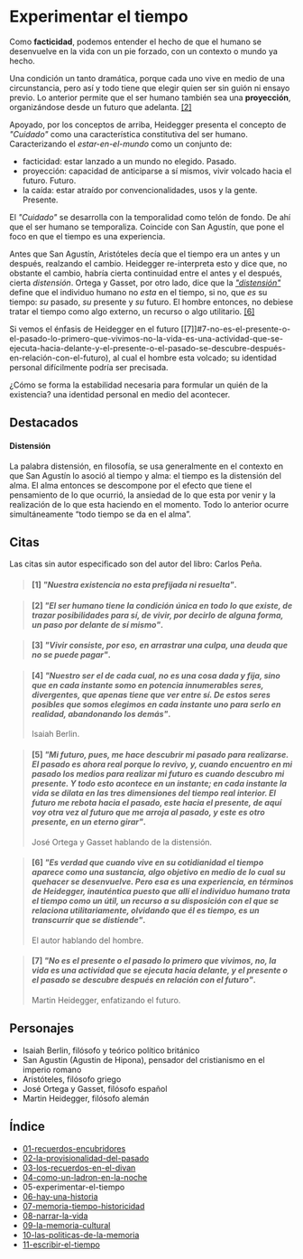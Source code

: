 # Experimentar el tiempo

Como **facticidad**, podemos entender el hecho de que el humano se desenvuelve en la vida con un pie forzado, con un contexto o mundo ya hecho.

Una condición un tanto dramática, porque cada uno vive en medio de una circunstancia, pero así y todo tiene que elegir quien ser sin guión ni ensayo previo. Lo anterior permite que el ser humano también sea una **proyección**, organizándose desde un futuro que adelanta.  [\[2\]](#2-el-ser-humano-tiene-la-condición-única-en-todo-lo-que-existe-de-trazar-posibilidades-para-sí-de-vivir-por-decirlo-de-alguna-forma-un-paso-por-delante-de-sí-mismo)

<!-- cuando quien vive la vida, mira hacia atrás, lo hace con una sombre de culpa o deuda., y es que sabe que cuando eligió algo, negó todas las otras posibilidades. Elegir es perder. Vivir consiste en arrastrar una culpa que no se puede pagar. -->

Apoyado, por los conceptos de arriba, Heidegger presenta el concepto de _"Cuidado"_ como una característica constitutiva del ser humano. Caracterizando el _estar-en-el-mundo_ como un conjunto de:

- facticidad: estar lanzado a un mundo no elegido. Pasado.
- proyección: capacidad de anticiparse a sí mismos, vivir volcado hacia el futuro. Futuro.
- la caída: estar atraído por convencionalidades, usos y la gente. Presente.

El *"Cuidado"* se desarrolla con la temporalidad como telón de fondo. De ahí que el ser humano se temporaliza. Coincide con San Agustín, que pone el foco en que el tiempo es una experiencia.

Antes que San Agustín, Aristóteles decía que el tiempo era un antes y un después, realzando el cambio. Heidegger re-interpreta esto y dice que, no obstante el cambio, habría cierta continuidad entre el antes y el después, cierta _distensión_. Ortega y Gasset, por otro lado, dice que la [_"distensión"_](#distensi%c3%b3n) define que el individuo humano no _esta_ en el tiempo, si no, que _es_ su tiempo: _su_ pasado, _su_ presente y _su_ futuro. El hombre entonces, no debiese tratar el tiempo como algo externo, un recurso o algo utilitario. [\[6\]](#6-es-verdad-que-cuando-vive-en-su-cotidianidad-el-tiempo-aparece-como-una-sustancia-algo-objetivo-en-medio-de-lo-cual-su-quehacer-se-desenvuelve-pero-esa-es-una-experiencia-en-términos-de-heidegger-inauténtica-puesto-que-allí-el-individuo-humano-trata-el-tiempo-como-un-útil-un-recurso-a-su-disposición-con-el-que-se-relaciona-utilitariamente-olvidando-que-él-es-tiempo-es-un-transcurrir-que-se-distiende)

Si vemos el énfasis de Heidegger en el futuro [\[7\]]#7-no-es-el-presente-o-el-pasado-lo-primero-que-vivimos-no-la-vida-es-una-actividad-que-se-ejecuta-hacia-delante-y-el-presente-o-el-pasado-se-descubre-después-en-relación-con-el-futuro), al cual el hombre esta volcado; su identidad personal difícilmente podría ser precisada.

¿Cómo se forma la estabilidad necesaria para formular un quién de la existencia? una identidad personal en medio del acontecer.

## Destacados

#### Distensión
La palabra distensión, en filosofía, se usa generalmente en el contexto en que San Agustín lo asoció al tiempo y alma: el tiempo es la distensión del alma. El alma entonces se descompone por el efecto que tiene el pensamiento de lo que ocurrió, la ansiedad de lo que esta por venir y la realización de lo que esta haciendo en el momento. Todo lo anterior ocurre simultáneamente “todo tiempo se da en el alma”.

## Citas

Las citas sin autor especificado son del autor del libro: Carlos Peña.

<!-- p80.1 -->

> #### [1] *"Nuestra existencia no esta prefijada ni resuelta"*.

<!-- p80.2 -->

> #### [2] *"El ser humano tiene la condición única en todo lo que existe, de trazar posibilidades para sí, de vivir, por decirlo de alguna forma, un paso por delante de sí mismo"*.

<!-- p81.1 -->

> #### [3] *"Vivir consiste, por eso, en arrastrar una culpa, una deuda que no se puede pagar"*.

<!-- p81.2 -->

> #### [4] *"Nuestro ser el de cada cual, no es una cosa dada y fija, sino que en cada instante somo en potencia innumerables seres, divergentes, que apenas tiene que ver entre sí. De estos seres posibles que somos elegimos en cada instante uno para serlo en realidad, abandonando los demás"*.
>
> Isaiah Berlin.

<!-- p86.1 -->

> #### [5] *"Mi futuro, pues, me hace descubrir mi pasado para realizarse. El pasado es ahora real porque lo revivo, y, cuando encuentro en mi pasado los medios para realizar mi futuro es cuando descubro mi presente. Y todo esto acontece en un instante; en cada instante la vida se dilata en las tres dimensiones del tiempo real interior. El futuro me rebota hacia el pasado, este hacia el presente, de aquí voy otra vez al futuro que me arroja al pasado, y este es otro presente, en un eterno girar"*.
> 
> José Ortega y Gasset hablando de la distensión. 

<!-- p86.2 -->

> #### [6] *"Es verdad que cuando vive en su cotidianidad el tiempo aparece como una sustancia, algo objetivo en medio de lo cual su quehacer se desenvuelve. Pero esa es una experiencia, en términos de Heidegger, inauténtica puesto que allí el individuo humano trata el tiempo como un útil, un recurso a su disposición con el que se relaciona utilitariamente, olvidando que él es tiempo, es un transcurrir que se distiende"*.
> 
>  El autor hablando del hombre. 

<!-- p87  -->

> #### [7] *"No es el presente o el pasado lo primero que vivimos, no, la vida es una actividad que se ejecuta hacia delante, y el presente o el pasado se descubre después en relación con el futuro"*.
>
> Martin Heidegger, enfatizando el futuro.

## Personajes

- Isaiah Berlin, filósofo y teórico político británico
- San Agustin (Agustin de Hipona), pensador del cristianismo en el imperio romano
- Aristóteles, filósofo griego
- José Ortega y Gasset, filósofo español
- Martin Heidegger, filósofo alemán

## Índice

- [01-recuerdos-encubridores](./01-recuerdos-encubridores.md)
- [02-la-provisionalidad-del-pasado](./02-la-provisionalidad-del-pasado.md)
- [03-los-recuerdos-en-el-divan](./03-recuerdos-en-el-divan.md)
- [04-como-un-ladron-en-la-noche](./04-como-un-ladron-en-la-noche.md)
- 05-experimentar-el-tiempo
- [06-hay-una-historia](./06-hay-una-historia.md)
- [07-memoria-tiempo-historicidad](./07-memoria-tiempo-historicidad.md)
- [08-narrar-la-vida](./08-narrar-la-vida.md)
- [09-la-memoria-cultural](./09-la-memoria-cultural.md)
- [10-las-politicas-de-la-memoria](./10-las-politicas-de-la-memoria.md)
- [11-escribir-el-tiempo](./11-escribir-el-tiempo.md)
